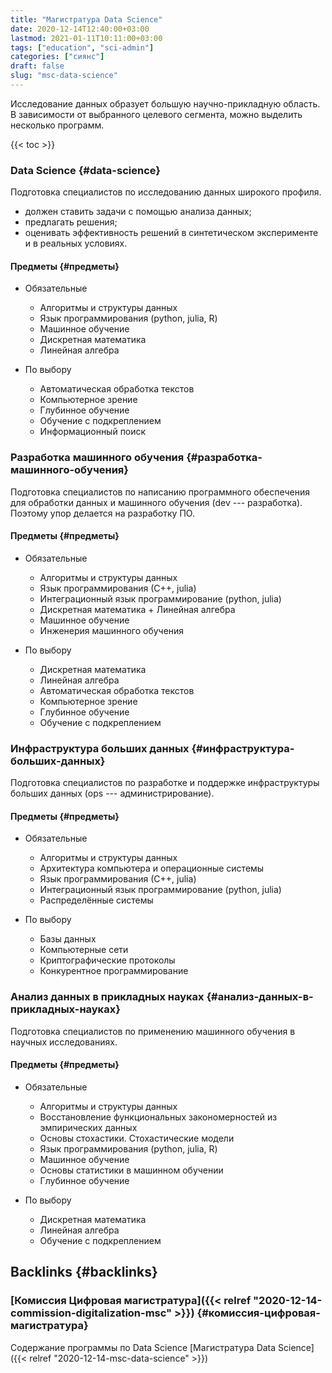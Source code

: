 ```yaml
---
title: "Магистратура Data Science"
date: 2020-12-14T12:40:00+03:00
lastmod: 2021-01-11T10:11:00+03:00
tags: ["education", "sci-admin"]
categories: ["сиянс"]
draft: false
slug: "msc-data-science"
---
```


Исследование данных образует большую научно-прикладную область. В зависимости от выбранного целевого сегмента, можно выделить несколько программ.

<!--more-->

{{< toc >}}


### Data Science {#data-science}

Подготовка специалистов по исследованию данных широкого профиля.

-   должен ставить задачи с помощью анализа данных;
-   предлагать решения;
-   оценивать эффективность решений в синтетическом эксперименте и в реальных условиях.


#### Предметы {#предметы}

<!--list-separator-->

-  Обязательные

    -   Алгоритмы и структуры данных
    -   Язык программирования (python, julia, R)
    -   Машинное обучение
    -   Дискретная математика
    -   Линейная алгебра

<!--list-separator-->

-  По выбору

    -   Автоматическая обработка текстов
    -   Компьютерное зрение
    -   Глубинное обучение
    -   Обучение с подкреплением
    -   Информационный поиск


### Разработка машинного обучения {#разработка-машинного-обучения}

Подготовка специалистов по написанию программного обеспечения для обработки данных и машинного обучения (dev --- разработка). Поэтому упор делается на разработку ПО.


#### Предметы {#предметы}

<!--list-separator-->

-  Обязательные

    -   Алгоритмы и структуры данных
    -   Язык программирования (С++, julia)
    -   Интеграционный язык программирование (python, julia)
    -   Дискретная математика + Линейная алгебра
    -   Машинное обучение
    -   Инженерия машинного обучения

<!--list-separator-->

-  По выбору

    -   Дискретная математика
    -   Линейная алгебра
    -   Автоматическая обработка текстов
    -   Компьютерное зрение
    -   Глубинное обучение
    -   Обучение с подкреплением


### Инфраструктура больших данных {#инфраструктура-больших-данных}

Подготовка специалистов по разработке и поддержке инфраструктуры больших данных (ops --- администрирование).


#### Предметы {#предметы}

<!--list-separator-->

-  Обязательные

    -   Алгоритмы и структуры данных
    -   Архитектура компьютера и операционные системы
    -   Язык программирования (С++, julia)
    -   Интеграционный язык программирование (python, julia)
    -   Распределённые системы

<!--list-separator-->

-  По выбору

    -   Базы данных
    -   Компьютерные сети
    -   Криптографические протоколы
    -   Конкурентное программирование


### Анализ данных в прикладных науках {#анализ-данных-в-прикладных-науках}

Подготовка специалистов по применению машинного обучения в научных исследованиях.


#### Предметы {#предметы}

<!--list-separator-->

-  Обязательные

    -   Алгоритмы и структуры данных
    -   Восстановление функциональных закономерностей из эмпирических данных
    -   Основы стохастики. Стохастические модели
    -   Язык программирования (python, julia, R)
    -   Машинное обучение
    -   Основы статистики в машинном обучении
    -   Глубинное обучение

<!--list-separator-->

-  По выбору

    -   Дискретная математика
    -   Линейная алгебра
    -   Обучение с подкреплением


## Backlinks {#backlinks}


### [Комиссия Цифровая магистратура]({{< relref "2020-12-14-commission-digitalization-msc" >}}) {#комиссия-цифровая-магистратура}

Содержание программы по Data Science [Магистратура Data Science]({{< relref "2020-12-14-msc-data-science" >}})
